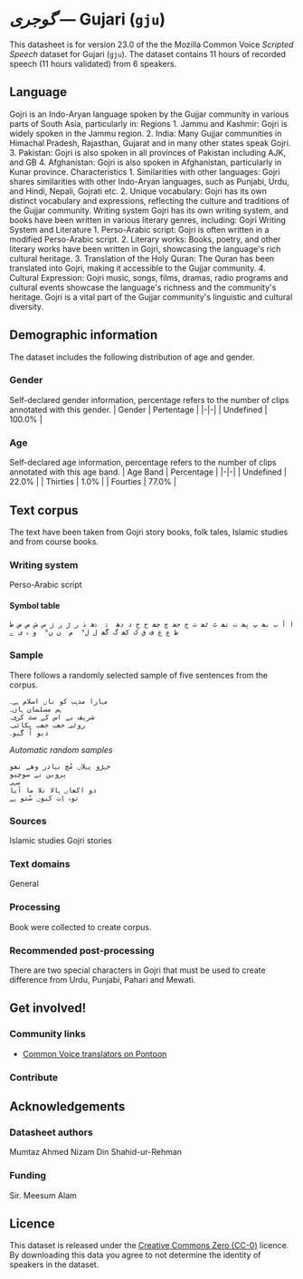 # *گوجری* &mdash; Gujari (`gju`)
This datasheet is for version 23.0 of the the Mozilla Common Voice *Scripted Speech* dataset 
for Gujari (`gju`). The dataset contains 11 hours of recorded
speech (11 hours validated) from 6 speakers.

## Language
Gojri is an Indo-Aryan language spoken by the Gujjar community in various parts of South Asia, particularly in: Regions 1. Jammu and Kashmir: Gojri is widely spoken in the Jammu region. 2. India: Many Gujjar communities in Himachal Pradesh, Rajasthan,  Gujarat  and in many other states speak Gojri. 3. Pakistan: Gojri is also spoken in all provinces of Pakistan including AJK, and GB 4. Afghanistan: Gojri is also spoken in Afghanistan, particularly in Kunar province.  Characteristics 1. Similarities with other languages: Gojri shares similarities with other Indo-Aryan languages, such as Punjabi, Urdu, and Hindi, Nepali,  Gojrati etc. 2. Unique vocabulary: Gojri has its own distinct vocabulary and expressions, reflecting the culture and traditions of the Gujjar community. Writing system  Gojri has its own writing system, and books have been written in various literary genres, including: Gojri Writing System and Literature 1. Perso-Arabic script: Gojri is often written in a modified Perso-Arabic script. 2. Literary works: Books, poetry, and other literary works have been written in Gojri, showcasing the language's rich cultural heritage. 3. Translation of the Holy Quran: The Quran has been translated into Gojri, making it accessible to the Gujjar community. 4. Cultural Expression: Gojri music, songs, films, dramas, radio programs and cultural events showcase the language's richness and the community's heritage. Gojri is a vital part of the Gujjar community's linguistic and cultural diversity.
<!-- {{LANGUAGE_DESCRIPTION}} -->
<!-- Provide a brief (1-2 paragraph) description of your language -->
<!-- ### Variants -->
<!-- {{VARIANT_DESCRIPTION}} -->
<!-- @ OPTIONAL @ -->
<!-- Describe the variants (MCV variants) of your language -->
<!-- Original Answer: -->
<!-- Gojri is rich with three dialects i.e Eastern, Western and Northern dialects. In datasets Eastern and Western dialects have been added. -->

## Demographic information
The dataset includes the following distribution of age and gender.
<!-- You can get a lot of the information in this section from https://analyzer.cv-toolbox.web.tr/browse -->

### Gender
Self-declared gender information, percentage refers to the number of clips annotated with this gender.
| Gender | Pertentage |
|-|-|
| Undefined | 100.0% |
<!-- {{GENDER_TABLE}} -->
<!-- @ AUTOMATICALLY GENERATED @ -->
<!-- | Gender | Frequency |
|--------|-----------|
| male, masculine | ? |
| undeclared | ? |
| female, feminine | ? | -->

### Age
Self-declared age information, percentage refers to the number of clips annotated with this age band.
| Age Band | Percentage |
|-|-|
| Undefined | 22.0% |
| Thirties | 1.0% |
| Fourties | 77.0% |
<!-- {{AGE_TABLE}} -->
<!-- @ AUTOMATICALLY GENERATED @ -->
<!-- | Age band | Frequency |
|----------|-----------|
| teens | ? |
| twenties | ? |
| thirties | ? |
| fourties | ? |
| fifties | ? |
   ...if other age ranges are present in your data, add rows... -->

## Text corpus
The text have been taken from Gojri story books, folk tales, Islamic studies and from course books.
<!-- {{TEXT_CORPUS_DESCRIPTION}} -->
<!-- @ OPTIONAL @ -->
<!-- An overview of the text corpus, with information such as average length (in characters and words) of validated sentences. -->

### Writing system
Perso-Arabic script
<!-- {{WRITING_SYSTEM_DESCRIPTION}} -->
<!-- @ OPTIONAL @ -->
<!-- A description of the writing system (or writing systems) used in the text corpus -->

#### Symbol table
```ا آ ب بھ پ پھ ت تھ ٹ ٹھ ث ج جھ چ چھ ح خ د دھ  ڈ  ڈھ ذ ر ڑ ز ژ س ش ص ض ط ظ ع غ ف ق ک کھ گ گھ ل ل°  م  ن ن°  و ہ ی ے```
<!-- {{ALPHABET_TABLE}} -->
<!-- @ OPTIONAL @ -->
<!-- If the writing system is alphabetic, you can include the valid alphabet here -->

### Sample
There follows a randomly selected sample of five sentences from the corpus.
```
مہارا مذہب کو ناں اسلام ہے۔
ہم مسلمان ہاں۔
شریف نے اس کے سٹ کری۔
روٹی جھب جھب پکائی۔
دیو آ گیو۔
```

*Automatic random samples*

```
جہڑو پہلاں مُچ بہادر وھے تھو
پروین نے سوچیو
سہی
دو اکھاں ہالا نلا ما آیا
توہ اِت کیوں سُتو ہے
```
<!-- {{SENTENCES_SAMPLE}} -->

### Sources
Islamic studies Gojri stories
<!-- {{SOURCES_LIST}} -->
<!-- @ OPTIONAL @ -->
<!-- A list of sentence sources, can be curated to the top-N -->

### Text domains
General
<!-- {{TEXT_DOMAIN_DESCRIPTION}} -->
<!-- @ OPTIONAL @ -->
<!-- What text domains are represented in the corpus? -->

### Processing
Book were collected to create corpus.
<!-- {{PROCESSING_DESCRIPTION}} -->
<!-- @ OPTIONAL @ -->
<!-- How has the text data been processed -->

### Recommended post-processing
There are two special characters in Gojri that must be used to create difference from Urdu, Punjabi, Pahari and Mewati.
<!-- {{RECOMMENDED_POSTPROCESSING_DESCRIPTION}} -->
<!-- @ OPTIONAL @ -->
<!-- What should people do before they use the data, for example Unicode normalisation -->

## Get involved!

### Community links
* [Common Voice translators on Pontoon](https://pontoon.mozilla.org/gju/common-voice/contributors/)

### Contribute
<!-- {{CONTRIBUTE_LINKS_LIST}} -->
<!-- Here you can include links for how to contribute to the dataset -->

## Acknowledgements

### Datasheet authors
Mumtaz Ahmed  Nizam Din Shahid-ur-Rehman
<!-- {{DATASHEET_AUTHORS_LIST}} -->
<!-- A list in the format of: Your Name <email@email.com> -->

### Funding
Sir. Meesum Alam
<!-- {{FUNDING_DESCRIPTION}} -->
<!-- @ OPTIONAL @ -->
<!-- If you received any funding, you can include the acknowledgement here -->

## Licence
This dataset is released under the [Creative Commons Zero (CC-0)](https://creativecommons.org/public-domain/cc0/) licence. By downloading this data
you agree to not determine the identity of speakers in the dataset.
